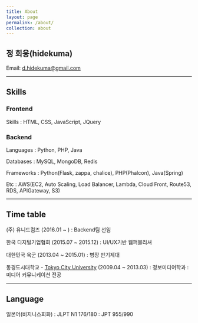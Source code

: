 ```yaml
---
title: About
layout: page
permalink: /about/
collection: about
---
```


## 정 회웅(hidekuma)
Email: d.hidekuma@gmail.com

---
## Skills
### Frontend
Skills
: HTML, CSS, JavaScript, JQuery 

### Backend 

Languages
: Python, PHP, Java

Databases
: MySQL, MongoDB, Redis

Frameworks
: Python(Flask, zappa, chalice), PHP(Phalcon), Java(Spring)

Etc
: AWS(EC2, Auto Scaling, Load Balancer, Lambda, Cloud Front, Route53, RDS, APIGateway, S3)

---
## Time table
(주) 유니드컴즈 (2016.01 ~ )
: Backend팀 선임

한국 디지털기업협회 (2015.07 ~ 2015.12)
: UI/UX기반 웹퍼블리셔

대한민국 육군 (2013.04 ~ 2015.01)
: 병장 만기제대

동경도시대학교 - [Tokyo City University](https://www.tcu.ac.jp/english/index.html) (2009.04 ~ 2013.03)
: 정보미디어학과
: 미디어 커뮤니케이션 전공

---
## Language
일본어(비지니스회화)
: JLPT N1 176/180
: JPT 955/990
